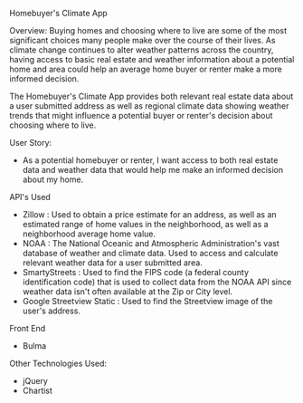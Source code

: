 Homebuyer's Climate App

Overview: 
Buying homes and choosing where to live are some of the most significant choices many people make over the course of their lives. As climate change continues to alter weather patterns across the country, having access to basic real estate and weather information about a potential home and area could help an average home buyer or renter make a more informed decision. 

The Homebuyer's Climate App provides both relevant real estate data about a user submitted address as well as regional climate data showing weather trends that might influence a potential buyer or renter's decision about choosing where to live.

User Story: 
- As a potential homebuyer or renter, I want access to both real estate data and weather data that would help me make an informed decision about my home.

API's Used
- Zillow : Used to obtain a price estimate for an address, as well as an estimated range of home values in the neighborhood, as well as a neighborhood average home value.
- NOAA : The National Oceanic and Atmospheric Administration's vast database of weather and climate data. Used to access and calculate relevant weather data for a user submitted area. 
- SmartyStreets : Used to find the FIPS code (a federal county identification code) that is used to collect data from the NOAA API since weather data isn't often available at the Zip or City level.
- Google Streetview Static : Used to find the Streetview image of the user's address.

Front End
- Bulma 

Other Technologies Used:
- jQuery
- Chartist
